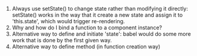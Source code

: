 
1. Always use setState() to change state rather than modifying it directly: setState() works in the way that it create a new state and assign it to 'this.state', which would trigger re-rendering.
2. Why and how do I bind a function to a component instance?
3. Alternative way to define and initiate 'state': babel would do some more work that is done by the first given way.
4. Alternative way to define method (in function creation way)